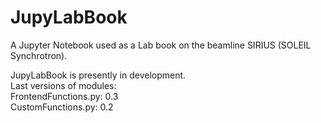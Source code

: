 # JupyLabBook
A Jupyter Notebook used as a Lab book on the beamline SIRIUS (SOLEIL Synchrotron).

JupyLabBook is presently in development.  
Last versions of modules:  
FrontendFunctions.py: 0.3  
CustomFunctions.py: 0.2
